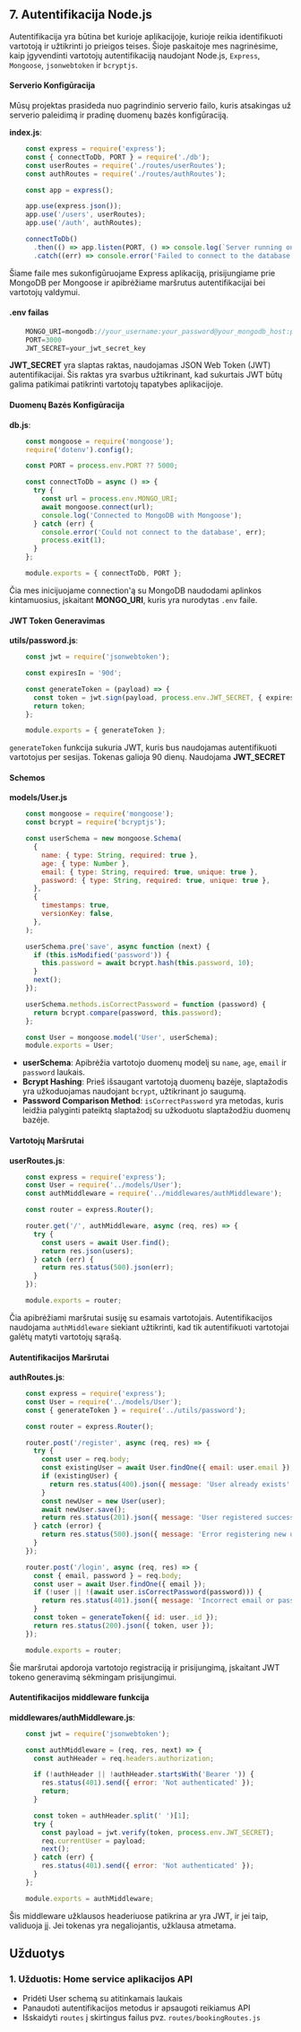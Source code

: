 ---
---


## 7. Autentifikacija Node.js 

Autentifikacija yra būtina bet kurioje aplikacijoje, kurioje reikia identifikuoti vartotoją ir užtikrinti jo prieigos teises. Šioje paskaitoje mes nagrinėsime, kaip įgyvendinti vartotojų autentifikaciją naudojant Node.js, `Express`, `Mongoose`, `jsonwebtoken` ir `bcryptjs`.

#### Serverio Konfigūracija

Mūsų projektas prasideda nuo pagrindinio serverio failo, kuris atsakingas už serverio paleidimą ir pradinę duomenų bazės konfigūraciją.

**index.js**:

```js
	const express = require('express');
	const { connectToDb, PORT } = require('./db');
	const userRoutes = require('./routes/userRoutes');
	const authRoutes = require('./routes/authRoutes');

	const app = express();

	app.use(express.json());
	app.use('/users', userRoutes);
	app.use('/auth', authRoutes);

	connectToDb()
	  .then(() => app.listen(PORT, () => console.log(`Server running on port ${PORT}`)))
	  .catch((err) => console.error('Failed to connect to the database', err));
```

Šiame faile mes sukonfigūruojame Express aplikaciją, prisijungiame prie MongoDB per Mongoose ir apibrėžiame maršrutus autentifikacijai bei vartotojų valdymui.

#### .env failas

```js
	MONGO_URI=mongodb://your_username:your_password@your_mongodb_host:port/your_database_name
	PORT=3000
	JWT_SECRET=your_jwt_secret_key
```

**JWT_SECRET** yra slaptas raktas, naudojamas JSON Web Token (JWT) autentifikacijai. Šis raktas yra  svarbus užtikrinant, kad sukurtais JWT būtų galima patikimai patikrinti vartotojų tapatybes aplikacijoje.

#### Duomenų Bazės Konfigūracija

**db.js**:

```js
	const mongoose = require('mongoose');
	require('dotenv').config();

	const PORT = process.env.PORT ?? 5000;

	const connectToDb = async () => {
	  try {
	    const url = process.env.MONGO_URI;
	    await mongoose.connect(url);
	    console.log('Connected to MongoDB with Mongoose');
	  } catch (err) {
	    console.error('Could not connect to the database', err);
	    process.exit(1);
	  }
	};

	module.exports = { connectToDb, PORT };
```

Čia mes inicijuojame connection'ą su MongoDB naudodami aplinkos kintamuosius, įskaitant **MONGO_URI**, kuris yra nurodytas `.env` faile.

#### JWT Token Generavimas

**utils/password.js**:

```js
	const jwt = require('jsonwebtoken');

	const expiresIn = '90d';

	const generateToken = (payload) => {
	  const token = jwt.sign(payload, process.env.JWT_SECRET, { expiresIn });
	  return token;
	};

	module.exports = { generateToken };
```
`generateToken` funkcija sukuria JWT, kuris bus naudojamas autentifikuoti vartotojus per sesijas. Tokenas galioja 90 dienų. Naudojama **JWT_SECRET**

#### Schemos

**models/User.js**

```js
	const mongoose = require('mongoose');
	const bcrypt = require('bcryptjs');

	const userSchema = new mongoose.Schema(
	  {
	    name: { type: String, required: true },
	    age: { type: Number },
	    email: { type: String, required: true, unique: true },
	    password: { type: String, required: true, unique: true },
	  },
	  {
	    timestamps: true,
	    versionKey: false,
	  },
	);

	userSchema.pre('save', async function (next) {
	  if (this.isModified('password')) {
	    this.password = await bcrypt.hash(this.password, 10);
	  }
	  next();
	});

	userSchema.methods.isCorrectPassword = function (password) {
	  return bcrypt.compare(password, this.password);
	};

	const User = mongoose.model('User', userSchema);
	module.exports = User;
```


-   **userSchema**: Apibrėžia vartotojo duomenų modelį su `name`, `age`, `email` ir `password` laukais.
-   **Bcrypt Hashing**: Prieš išsaugant vartotoją duomenų bazėje, slaptažodis yra užkoduojamas naudojant `bcrypt`, užtikrinant jo saugumą.
-   **Password Comparison Method**: `isCorrectPassword` yra metodas, kuris leidžia palyginti pateiktą slaptažodį su užkoduotu slaptažodžiu duomenų bazėje.

#### Vartotojų Maršrutai

**userRoutes.js**:

```js
	const express = require('express');
	const User = require('../models/User');
	const authMiddleware = require('../middlewares/authMiddleware');

	const router = express.Router();

	router.get('/', authMiddleware, async (req, res) => {
	  try {
	    const users = await User.find();
	    return res.json(users);
	  } catch (err) {
	    return res.status(500).json(err);
	  }
	});

	module.exports = router;
```

Čia apibrėžiami maršrutai susiję su esamais vartotojais. Autentifikacijos naudojama `authMiddleware` siekiant užtikrinti, kad tik autentifikuoti vartotojai galėtų matyti vartotojų sąrašą.

#### Autentifikacijos Maršrutai

**authRoutes.js**:

```js
	const express = require('express');
	const User = require('../models/User');
	const { generateToken } = require('../utils/password');

	const router = express.Router();

	router.post('/register', async (req, res) => {
	  try {
	    const user = req.body;
	    const existingUser = await User.findOne({ email: user.email });
	    if (existingUser) {
	      return res.status(400).json({ message: 'User already exists' });
	    }
	    const newUser = new User(user);
	    await newUser.save();
	    return res.status(201).json({ message: 'User registered successfully' });
	  } catch (error) {
	    return res.status(500).json({ message: 'Error registering new user.', error: error.message });
	  }
	});

	router.post('/login', async (req, res) => {
	  const { email, password } = req.body;
	  const user = await User.findOne({ email });
	  if (!user || !(await user.isCorrectPassword(password))) {
	    return res.status(401).json({ message: 'Incorrect email or password' });
	  }
	  const token = generateToken({ id: user._id });
	  return res.status(200).json({ token, user });
	});

	module.exports = router;
```

Šie maršrutai apdoroja vartotojo registraciją ir prisijungimą, įskaitant JWT tokeno generavimą sėkmingam prisijungimui.

#### Autentifikacijos middleware funkcija

**middlewares/authMiddleware.js**:

```js
	const jwt = require('jsonwebtoken');

	const authMiddleware = (req, res, next) => {
	  const authHeader = req.headers.authorization;

	  if (!authHeader || !authHeader.startsWith('Bearer ')) {
	    res.status(401).send({ error: 'Not authenticated' });
	    return;
	  }

	  const token = authHeader.split(' ')[1];
	  try {
	    const payload = jwt.verify(token, process.env.JWT_SECRET);
	    req.currentUser = payload;
	    next();
	  } catch (err) {
	    res.status(401).send({ error: 'Not authenticated' });
	  }
	};

	module.exports = authMiddleware;
```

Šis middleware užklausos headeriuose patikrina ar yra JWT, ir jei taip, validuoja jį. Jei tokenas yra negaliojantis, užklausa atmetama.

## Užduotys

### 1. Užduotis: Home service aplikacijos API

 - Pridėti User schemą su atitinkamais laukais
 - Panaudoti autentifikacijos metodus ir apsaugoti reikiamus API
 - Išskaidyti `routes` į skirtingus failus pvz. `routes/bookingRoutes.js`

